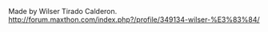 Made by Wilser Tirado Calderon.
http://forum.maxthon.com/index.php?/profile/349134-wilser-%E3%83%84/
